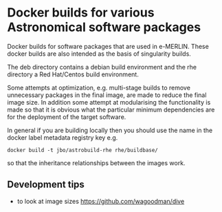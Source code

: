 Docker builds for various Astronomical software packages
========================================================

Docker builds for software packages that are used in e-MERLIN. These docker builds
are also intended as the basis of singularity builds.

The deb directory contains a debian build environment and the rhe directory a 
Red Hat/Centos build environment.

Some attempts at optimization, e.g. multi-stage builds to remove unnecessary 
packages in the final image, are made to reduce the final image size. In addition
some attempt at modularising the functionality is made so that it is obvious what the 
particular minimum dependencies are for the deployment of the target software.

In general if you are building locally then you should use the name in the docker
label metadata registry key e.g.


    docker build -t jbo/astrobuild-rhe rhe/buildbase/
 
so that the inheritance relationships between the images work.
 
    
 Development tips
 ----------------
    
* to look at image sizes https://github.com/wagoodman/dive
